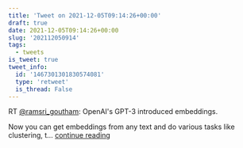 ```yaml
---
title: 'Tweet on 2021-12-05T09:14:26+00:00'
draft: true
date: 2021-12-05T09:14:26+00:00
slug: '202112050914'
tags:
  - tweets
is_tweet: true
tweet_info:
  id: '1467301301830574081'
  type: 'retweet'
  is_thread: False
---
```




RT [@ramsri_goutham](https://x.com/ramsri_goutham): OpenAI's GPT-3 introduced embeddings.

Now you can get embeddings from any text and do various tasks like clustering, t… [continue reading](https://x.com/sytelus/status/1467301301830574081)
